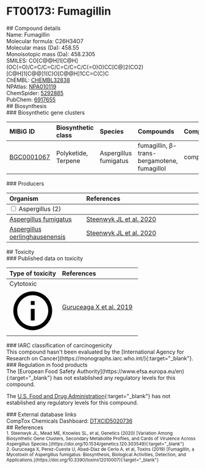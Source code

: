 
# FT00173: Fumagillin
<div class="molecule_image" style="float:left">
<img data-smiles= CO[C@@H]1[C@H](OC(=O)/C=C/C=C/C=C/C=C/C(=O)O)CC[C@]2(CO2)[C@H]1[C@@]1(C)O[C@@H]1CC=C(C)C data-smiles-options="{ 'width': 350, 'height': 350 }" />
</div>
## Compound details
<div style="overflow:hidden">
Name: Fumagillin<br>
Molecular formula: C26H34O7<br>
Molecular mass (Da): 458.55<br>
Monoisotopic mass (Da): 458.2305<br>
<div class="break_all">
SMILES: CO[C@@H]1[C@H](OC(=O)/C=C/C=C/C=C/C=C/C(=O)O)CC[C@]2(CO2)[C@H]1[C@@]1(C)O[C@@H]1CC=C(C)C<br>
</div>
        ChEMBL: <a href=https://www.ebi.ac.uk/chembl/compound_report_card/CHEMBL32838 target="_blank">CHEMBL32838</a><br>
        NPAtlas: <a href=https://www.npatlas.org/explore/compounds/NPA010119 target="_blank">NPA010119</a><br>
        ChemSpider: <a href=https://www.chemspider.com/Chemical-Structure.5292885.html target="_blank">5292885</a><br>
        PubChem: <a href=https://pubchem.ncbi.nlm.nih.gov/compound/6917655 target="_blank">6917655</a><br>
</div>

<div markdown="block" class="section">
## Biosynthesis
<div markdown="block" class="subsection">
### Biosynthetic gene clusters
<table>
<thead>
<tr>
<th style="text-align: left;" role="columnheader" data-sort-default>MIBiG ID</th>
<th style="text-align: left;" role="columnheader">Biosynthetic class</th>
<th style="text-align: left;" role="columnheader">Species</th>
<th style="text-align: left;" role="columnheader">Compounds</th>
<th style="text-align: left;" role="columnheader">Complete</th>
<th style="text-align: left;" role="columnheader">Minimal entry</th>
</tr>
</thead>
<tbody>
        <tr>
        <td style="text-align: left;"><a href="https://mibig.secondarymetabolites.org/repository/BGC0001067" target="_blank">BGC0001067</a></td>
        <td style="text-align: left;">Polyketide, Terpene</td>
        <td style="text-align: left;">Aspergillus fumigatus</td>
        <td style="text-align: left;">fumagillin, β-trans-bergamotene, fumagillol</td>
        <td style="text-align: left;">complete</td>
        <td style="text-align: left;">False</td>
        </tr>
</tbody>
</table>
</div>

<div markdown="block" class="subsection">
### Producers
<table>
<thead>
<tr>
<th style="text-align: left;" role="columnheader" width="40%" data-sort-default>Organism</th>
<th style="text-align: left;" role="columnheader" width="60%">References</th>
</tr>
</thead>
        <tbody class="header">
        <tr>
        <td style="text-align: left;" colspan="2">
        <input type="checkbox" data-toggle="toggle" id=Aspergillus>
        <label for=Aspergillus>Aspergillus (2)</label>
        </td>
        </tr>
        </tbody>
        <tbody class="hide">
                <tr>
                <td style="text-align: left;"><a href="https://www.ncbi.nlm.nih.gov/Taxonomy/Browser/wwwtax.cgi?mode=Info&id=746128" target="_blank">Aspergillus fumigatus</a></td>
                <td style="text-align: left;"><a href="#REF00112">Steenwyk JL et al. 2020</a></td>
                </tr>
                <tr>
                <td style="text-align: left;"><a href="https://www.ncbi.nlm.nih.gov/Taxonomy/Browser/wwwtax.cgi?mode=Info&id=1774284" target="_blank">Aspergillus oerlinghausenensis</a></td>
                <td style="text-align: left;"><a href="#REF00112">Steenwyk JL et al. 2020</a></td>
                </tr>
        </tbody>
</table>
</div>
</div>

<div markdown="block" class="section">
## Toxicity
<div markdown="block" class="subsection">
### Published data on toxicity
<table>
<thead>
<tr>
<th style="text-align: left;" role="columnheader" width="40%" data-sort-default>Type of toxicity</th>
<th style="text-align: left;" role="columnheader" width="60%">References</th>
</tr>
</thead>
<tbody>
<tr>
<td style="text-align: left;">Cytotoxic <span class="twemoji" title="Toxic to cells"><svg xmlns="http://www.w3.org/2000/svg" viewBox="0 0 24 24"><path d="M11 9h2V7h-2m1 13c-4.41 0-8-3.59-8-8s3.59-8 8-8 8 3.59 8 8-3.59 8-8 8m0-18A10 10 0 0 0 2 12a10 10 0 0 0 10 10 10 10 0 0 0 10-10A10 10 0 0 0 12 2m-1 15h2v-6h-2v6Z"></path></svg></span></td>
<td style="text-align: left;"><a href="#REF00113">Guruceaga X et al. 2019</a></td>
</tr>
</tbody>
</table>
</div>

<div markdown="block" class="subsection">
### IARC classification of carcinogenicity
<div markdown="block" class="indented_block">
This compound hasn't been evaluated by the [International Agency for Research on Cancer](https://monographs.iarc.who.int/){:target="_blank"}.<br>
</div>
</div>

<div markdown="block" class="subsection">
### Regulation in food products
<div markdown="block" class="indented_block">
The [European Food Safety Authority](https://www.efsa.europa.eu/en){:target="_blank"} has not established any regulatory levels for this compound. <br>

The [U.S. Food and Drug Administration](https://www.fda.gov/){:target="_blank"} has not established any regulatory levels for this compound. <br>

</div>
</div>

<div markdown="block" class="subsection">
### External database links
<div markdown="block" class="indented_block">
CompTox Chemicals Dashboard: <a href=https://comptox.epa.gov/dashboard/chemical/details/DTXCID5020736 target="_blank">DTXCID5020736</a><br>
</div>
</div>
</div>

<div markdown="block" class="section">
## References
<div markdown="block" style="font-size: smaller;">
<span id=REF00112>
1. Steenwyk JL, Mead ME, Knowles SL, et al, Genetics (2020) [Variation Among Biosynthetic Gene Clusters, Secondary Metabolite Profiles, and Cards of Virulence Across Aspergillus Species.](https://doi.org/10.1534/genetics.120.303549){:target="_blank"}<br>
</span>

<span id=REF00113>
2. Guruceaga X, Perez-Cuesta U, Abad-Diaz de Cerio A, et al, Toxins (2019) [Fumagillin, a Mycotoxin of Aspergillus fumigatus: Biosynthesis, Biological Activities, Detection, and Applications.](https://doi.org/10.3390/toxins12010007){:target="_blank"}<br>
</span>

</div>
</div>

<script type="text/javascript" src="https://unpkg.com/smiles-drawer@2.0.1/dist/smiles-drawer.min.js"></script>
<script>
    SmiDrawer.apply();
</script>